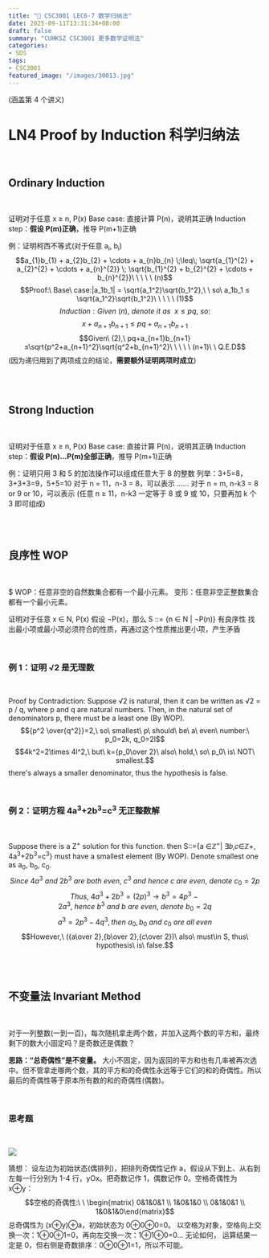 ```yaml
---
title: "🧮 CSC3001 LEC6-7 数学归纳法"
date: 2025-09-11T13:31:34+08:00
draft: false
summary: "CUHKSZ CSC3001 更多数学证明法"
categories: 
- SDS
tags: 
- CSC3001
featured_image: "/images/30013.jpg"
---
```




(涵盖第 4 个讲义)

# LN4 Proof by Induction 科学归纳法

<br>

## Ordinary Induction

<br>

证明对于任意 x ≥ n, P(x)
Base case:  直接计算 P(n)，说明其正确
Induction step：**假设 P(m)正确**，推导 P(m+1)正确

例：证明柯西不等式(对于任意 a<sub>i</sub>, b<sub>i</sub>)
$$a_{1}b_{1} + a_{2}b_{2} + \cdots + a_{n}b_{n} \;\leq\; \sqrt{a_{1}^{2} + a_{2}^{2} + \cdots + a_{n}^{2}} \; \sqrt{b_{1}^{2} + b_{2}^{2} + \cdots + b_{n}^{2}}\ \ \ \ \ (n)$$
$$Proof:\ Base\ case:|a_1b_1| = \sqrt{a_1^2}\sqrt{b_1^2},\ \ so\ a_1b_1 ≤ \sqrt{a_1^2}\sqrt{b_1^2}\ \ \ \ \ (1)$$
$$Induction:Given\ (n),\ denote\ it\ as\ \ x≤pq,\ so:$$
$$x+a_{n+1}b_{n+1}≤pq+a_{n+1}b_{n+1}$$
$$Given\ (2),\ pq+a_{n+1}b_{n+1}≤\sqrt{p^2+a_{n+1}^2}\sqrt{q^2+b_{n+1}^2}\ \ \ \ \ (n+1)\ \ Q.E.D$$
(因为递归用到了两项成立的结论，**需要额外证明两项时成立**)

<br>

<br>

## Strong Induction

<br>

证明对于任意 x ≥ n, P(x)
Base case:  直接计算 P(n)，说明其正确
Induction step：**假设 P(n)...P(m)全部正确**，推导 P(m+1)正确

例：证明只用 3 和 5 的加法操作可以组成任意大于 8 的整数
列举：3+5=8，3+3+3=9，5+5=10
对于 n = 11，n-3 = 8，可以表示
……
对于 n = m, n-k3 = 8 or 9 or 10，可以表示
(任意 n ≥ 11，n-k3 一定等于 8 或 9 或 10，只要再加 k 个 3 即可组成)

<br>

<br>

## 良序性 WOP

<br>

$ WOP：任意非空的自然数集合都有一个最小元素。
变形：任意非空正整数集合都有一个最小元素。

证明对于任意 x ∈ N, P(x)
假设 ¬P(x)，那么 S ::= {n ∈ N | ¬P(n)} 有良序性
找出最小项或最小项必须符合的性质，再通过这个性质推出更小项，产生矛盾

<br>

### 例 1：证明 √2 是无理数

<br>

Proof by Contradiction: Suppose √2 is natural, then it can be written as √2 = p / q,
where p and q are natural numbers.
Then, in the natural set of denominators p, there must be a least one (By WOP).
$${p^2 \over{q^2}}=2,\ so\ smallest\ p\ should\ be\ a\ even\ number:\ p_0=2k, q_0=2l$$
$$4k^2=2\times 4l^2,\ but\ k={p_0\over 2}\ also\ hold,\ so\ p_0\ is\ NOT\ smallest.$$
there's always a smaller denominator, thus the hypothesis is false.

<br>

### 例 2：证明方程 4a<sup>3</sup>+2b<sup>3</sup>=c<sup>3</sup> 无正整数解

<br>

Suppose there is a Z<sup>+</sup> solution for this function. then S::={a ∈ℤ<sup>+</sup>| ∃𝑏,𝑐∈ℤ+, 4a<sup>3</sup>+2b<sup>3</sup>=c<sup>3</sup>}
must have a smallest element (By WOP). Denote smallest one as a<sub>0</sub>, b<sub>0</sub>, c<sub>0</sub>.
$$Since\ 4a^3\ and\ 2b^3\ are\ both\ even,\ c^3\ and\ hence\ c\ are\ even,\ denote\ c_0=2p$$
$$Thus,\ 4a^3+2b^3=(2p)^3 \to b^3=4p^3-2a^3,\ hence\ b^3\ and\ b\ are\ even,\ denote\ b_0=2q$$
$$a^3=2p^3-4q^3, then\ a_0,b_0\ and\ c_0\ are\ all\ even$$
$$However,\ ({a\over 2},{b\over 2},{c\over 2})\ also\ must\in S, thus\ hypothesis\ is\ false.$$

<br>

<br>

## 不变量法 Invariant Method

<br>

对于一列整数(一到一百)，每次随机拿走两个数，并加入这两个数的平方和，最终剩下的数大小固定吗？是奇数还是偶数？

**思路：“总奇偶性”是不变量。**
大小不固定，因为返回的平方和也有几率被再次选中。但不管拿走哪两个数，其的平方和的奇偶性永远等于它们的和的奇偶性。所以最后的奇偶性等于原本所有数的和的奇偶性(偶数)。

<br>

### 思考题

<br>

![](https://i.postimg.cc/q7Mtm6cc/IMG-20250911094701356.png)

猜想：
设左边为初始状态(偶排列)，把排列奇偶性记作 a，假设从下到上、从右到左每一行分别为 1-4 行，yOx。把奇数记作 1，偶数记作 0。空格奇偶性为 x⊕y：
$$空格的奇偶性:\ \ \begin{matrix} 0&1&0&1 \\ 1&0&1&0 \\ 0&1&0&1 \\ 1&0&1&0\end{matrix}$$
总奇偶性为 (x⊕y)⊕a，初始状态为 0⊕0⊕0=0。
以空格为对象，空格向上交换一次：1⊕0⊕1=0，再向左交换一次：1⊕1⊕0=0…
无论如何， 运算结果一定是 0，但右侧是奇数排序：0⊕0⊕1=1，所以不可能。
